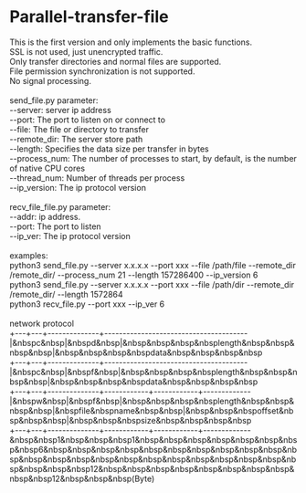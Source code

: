 # Parallel-transfer-file<br>
This is the first version and only implements the basic functions.<br>
    SSL is not used, just unencrypted traffic.<br>
    Only transfer directories and normal files are supported.<br>
    File permission synchronization is not supported.<br>
    No signal processing.<br>
<br>
send_file.py parameter:<br>
  --server: server ip address<br>
  --port: The port to listen on or connect to<br>
  --file: The file or directory to transfer<br>
  --remote_dir: The server store path<br>
  --length: Specifies the data size per transfer in bytes<br>
  --process_num: The number of processes to start, by default, is the number of native CPU cores<br>
  --thread_num: Number of threads per process<br>
  --ip_version: The ip protocol version<br>
<br>
recv_file_file.py parameter:<br>
  --addr: ip address.<br>
  --port: The port to listen<br>
  --ip_ver: The ip protocol version<br>
<br>
examples:<br>
  python3 send_file.py --server x.x.x.x --port xxx --file /path/file --remote_dir /remote_dir/ --process_num 21 --length 157286400 --ip_version 6<br>
  python3 send_file.py --server x.x.x.x --port xxx --file /path/dir --remote_dir /remote_dir/ --length 1572864<br>
  python3 recv_file.py --port xxx --ip_ver 6<br>
<br>
network protocol<br>
+---+---+--------------+---------------------------------------<br>
|&nbspc&nbsp|&nbspd&nbsp|&nbsp&nbsp&nbsp&nbsplength&nbsp&nbsp&nbsp&nbsp|&nbsp&nbsp&nbsp&nbspdata&nbsp&nbsp&nbsp&nbsp<br>
+---+---+--------------+---------------------------------------<br>
|&nbspc&nbsp|&nbspf&nbsp|&nbsp&nbsp&nbsp&nbsplength&nbsp&nbsp&nbsp&nbsp|&nbsp&nbsp&nbsp&nbspdata&nbsp&nbsp&nbsp&nbsp<br>
+---+---+--------------+------------+------------+-------------<br>
|&nbspw&nbsp|&nbspf&nbsp|&nbsp&nbsp&nbsp&nbsplength&nbsp&nbsp&nbsp&nbsp|&nbspfile&nbspname&nbsp&nbsp|&nbsp&nbsp&nbspoffset&nbsp&nbsp&nbsp|&nbsp&nbsp&nbspsize&nbsp&nbsp&nbsp&nbsp<br>
+---+---+--------------+------------+------------+-------------<br>
&nbsp&nbsp1&nbsp&nbsp&nbsp1&nbsp&nbsp&nbsp&nbsp&nbsp&nbsp&nbsp&nbsp6&nbsp&nbsp&nbsp&nbsp&nbsp&nbsp&nbsp&nbsp&nbsp&nbsp&nbsp&nbsp&nbsp&nbsp&nbsp&nbsp&nbsp&nbsp&nbsp&nbsp&nbsp&nbsp&nbsp&nbsp&nbsp&nbsp12&nbsp&nbsp&nbsp&nbsp&nbsp&nbsp&nbsp&nbsp&nbsp&nbsp12&nbsp&nbsp&nbsp(Byte)<br>
<br>